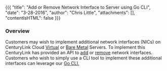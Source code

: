 {{{
  "title": "Add or Remove Network Interface to Server using Go CLI",
  "date": "3-28-2016",
  "author": "Chris Little",
  "attachments": [],
  "contentIsHTML": false
}}}

### Overview
Customers may wish to implement additional network interfaces (NICs) on CenturyLink Cloud [Virtual](//www.ctl.io/servers/) or [Bare Metal](//www.ctl.io/bare-metal/) Servers.  To implement this CenturyLink has provided an API to [add](//www.ctl.io/api-docs/v2/#servers-add-secondary-network) or [remove](//www.ctl.io/api-docs/v2/#servers-remove-secondary-network) network interfaces.  Customers who wish to simply use a CLI tool to implement these additional interfaces can leverage our [Go CLI.](//github.com/CenturyLinkCloud/clc-go-cli)
